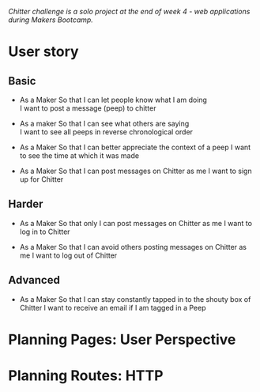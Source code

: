 _Chitter challenge is a solo project at the end of week 4 - web applications during Makers Bootcamp._
# User story
## Basic
- As a Maker
  So that I can let people know what I am doing  
  I want to post a message (peep) to chitter

- As a maker
  So that I can see what others are saying  
  I want to see all peeps in reverse chronological order

- As a Maker
  So that I can better appreciate the context of a peep
  I want to see the time at which it was made

- As a Maker
  So that I can post messages on Chitter as me
  I want to sign up for Chitter

## Harder

- As a Maker
  So that only I can post messages on Chitter as me
  I want to log in to Chitter

- As a Maker
  So that I can avoid others posting messages on Chitter as me
  I want to log out of Chitter

## Advanced

- As a Maker
  So that I can stay constantly tapped in to the shouty box of Chitter
  I want to receive an email if I am tagged in a Peep

# Planning Pages: User Perspective
# Planning Routes: HTTP
